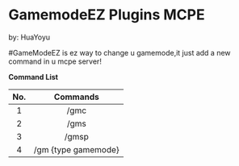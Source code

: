# GamemodeEZ Plugins MCPE
by: HuaYoyu

#GameModeEZ is ez way to change u gamemode,it just add a new command in u mcpe server!

  **Command List**
  
  | No. | Commands |
  | :------: | :---: |
  | 1 | /gmc |
  | 2 | /gms |
  | 3 | /gmsp |
  | 4 | /gm  {type gamemode} |
